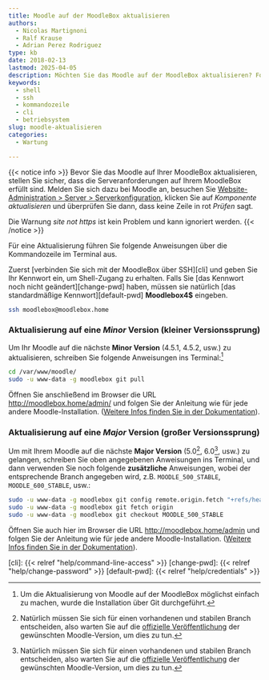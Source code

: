 ```yaml
---
title: Moodle auf der MoodleBox aktualisieren
authors:
  - Nicolas Martignoni
  - Ralf Krause
  - Adrian Perez Rodriguez
type: kb
date: 2018-02-13
lastmod: 2025-04-05
description: Möchten Sie das Moodle auf der MoodleBox aktualisieren? Folgen Sie diese Anweisungen.
keywords:
  - shell
  - ssh
  - kommandozeile
  - cli
  - betriebsystem
slug: moodle-aktualisieren
categories:
  - Wartung

---
```

{{< notice info >}}
Bevor Sie das Moodle auf Ihrer MoodleBox aktualisieren, stellen Sie sicher, dass die Serveranforderungen auf Ihrem MoodleBox erfüllt sind. Melden Sie sich dazu bei Moodle an, besuchen Sie [Website-Administration > Server > Serverkonfiguration](http://moodlebox.home/admin/environment.php), klicken Sie auf _Komponente aktualisieren_ und überprüfen Sie dann, dass keine Zeile in rot _Prüfen_ sagt.

Die Warnung _site not https_ ist kein Problem und kann ignoriert werden.
{{< /notice >}}

Für eine Aktualisierung führen Sie folgende Anweisungen über die Kommandozeile im Terminal aus.

Zuerst [verbinden Sie sich mit der MoodleBox über SSH][cli] und geben Sie Ihr Kennwort ein, um Shell-Zugang zu erhalten. Falls Sie [das Kennwort noch nicht geändert][change-pwd] haben, müssen sie natürlich [das standardmäßige Kennwort][default-pwd] __Moodlebox4$__ eingeben.

```bash
ssh moodlebox@moodlebox.home
```

### Aktualisierung auf eine _Minor_ Version (kleiner Versionssprung)

Um Ihr Moodle auf die nächste __Minor Version__ (4.5.1, 4.5.2, usw.) zu aktualisieren, schreiben Sie folgende Anweisungen ins Terminal:[^git]

```bash
cd /var/www/moodle/
sudo -u www-data -g moodlebox git pull
```

Öffnen Sie anschließend im Browser die URL http://moodlebox.home/admin/ und folgen Sie der Anleitung wie für jede andere Moodle-Installation. ([Weitere Infos finden Sie in der Dokumentation][update]).

### Aktualisierung auf eine _Major_ Version (großer Versionssprung)

Um mit Ihrem Moodle auf die nächste __Major Version__ (5.0[^future], 6.0[^future], usw.) zu gelangen, schreiben Sie oben angegebenen Anweisungen ins Terminal, und dann verwenden Sie noch folgende __zusätzliche__ Anweisungen, wobei der entsprechende Branch angegeben wird, z.B. `MOODLE_500_STABLE`, `MOODLE_600_STABLE`, usw.:

```bash
sudo -u www-data -g moodlebox git config remote.origin.fetch "+refs/heads/*:refs/remotes/origin/*"
sudo -u www-data -g moodlebox git fetch origin
sudo -u www-data -g moodlebox git checkout MOODLE_500_STABLE
```

Öffnen Sie auch hier im Browser die URL http://moodlebox.home/admin und folgen Sie der Anleitung wie für jede andere Moodle-Installation. ([Weitere Infos finden Sie in der Dokumentation][update]).

 [update]: https://docs.moodle.org/de/Aktualisierung_von_Moodle
 [cli]: {{< relref "help/command-line-access" >}}
 [change-pwd]: {{< relref "help/change-password" >}}
 [default-pwd]: {{< relref "help/credentials" >}}

 [^git]: Um die Aktualisierung von Moodle auf der MoodleBox möglichst einfach zu machen, wurde die Installation über Git durchgeführt.
 [^future]: Natürlich müssen Sie sich für einen vorhandenen und stabilen Branch entscheiden, also warten Sie auf die [offizielle Veröffentlichung](https://moodledev.io/general/releases) der gewünschten Moodle-Version, um dies zu tun.
